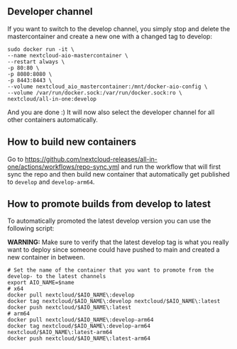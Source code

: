 ## Developer channel
If you want to switch to the develop channel, you simply stop and delete the mastercontainer and create a new one with a changed tag to develop:
```shell
sudo docker run -it \
--name nextcloud-aio-mastercontainer \
--restart always \
-p 80:80 \
-p 8080:8080 \
-p 8443:8443 \
--volume nextcloud_aio_mastercontainer:/mnt/docker-aio-config \
--volume /var/run/docker.sock:/var/run/docker.sock:ro \
nextcloud/all-in-one:develop
```
And you are done :)
It will now also select the developer channel for all other containers automatically.

## How to build new containers

Go to https://github.com/nextcloud-releases/all-in-one/actions/workflows/repo-sync.yml and run the workflow that will first sync the repo and then build new container that automatically get published to `develop` and `develop-arm64`.

## How to promote builds from develop to latest

To automatically promoted the latest develop version you can use the following script:

**WARNING:** Make sure to verify that the latest develop tag is what you really want to deploy since someone could have pushed to main and created a new container in between.
```shell
# Set the name of the container that you want to promote from the develop- to the latest channels
export AIO_NAME=$name
# x64
docker pull nextcloud/$AIO_NAME\:develop
docker tag nextcloud/$AIO_NAME\:develop nextcloud/$AIO_NAME\:latest
docker push nextcloud/$AIO_NAME\:latest
# arm64 
docker pull nextcloud/$AIO_NAME\:develop-arm64
docker tag nextcloud/$AIO_NAME\:develop-arm64 nextcloud/$AIO_NAME\:latest-arm64
docker push nextcloud/$AIO_NAME\:latest-arm64
```
